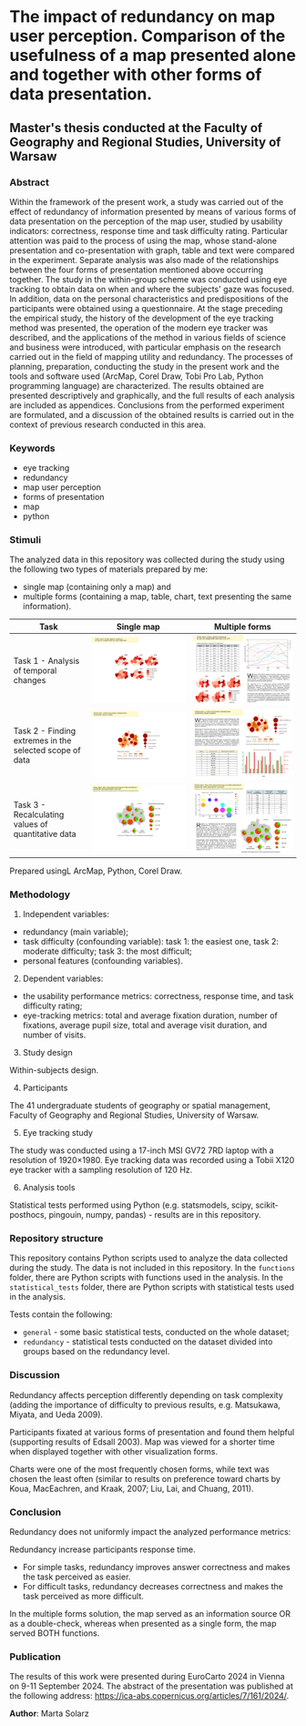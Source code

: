 # The impact of redundancy on map user perception. Comparison of the usefulness of a map presented alone and together with other forms of data presentation.

## Master's thesis conducted at the Faculty of Geography and Regional Studies, University of Warsaw

### Abstract

Within the framework of the present work, a study was carried out of the effect of redundancy of information presented by means of various forms of data presentation on the perception of the map user, studied by usability indicators: correctness, response time and task difficulty rating. Particular attention was paid to the process of using the map, whose stand-alone presentation and co-presentation with graph, table and text were compared in the experiment. Separate analysis was also made of the relationships between the four forms of presentation mentioned above occurring together. The study in the within-group scheme was conducted using eye tracking to obtain data on when and where the subjects' gaze was focused. In addition, data on the personal characteristics and predispositions of the participants were obtained using a questionnaire. At the stage preceding the empirical study, the history of the development of the eye tracking method was presented, the operation of the modern eye tracker was described, and the applications of the method in various fields of science and business were introduced, with particular emphasis on the research carried out in the field of mapping utility and redundancy. The processes of planning, preparation, conducting the study in the present work and the tools and software used (ArcMap, Corel Draw, Tobi Pro Lab, Python programming language) are characterized. The results obtained are presented descriptively and graphically, and the full results of each analysis are included as appendices. Conclusions from the performed experiment are formulated, and a discussion of the obtained results is carried out in the context of previous research conducted in this area.

### Keywords
- eye tracking
- redundancy
- map user perception
- forms of presentation
- map
- python

### Stimuli

The analyzed data in this repository was collected during the study using the following two types of materials prepared by me: 
- single map (containing only a map) and
- multiple forms (containing a map, table, chart, text presenting the same information).

| Task  | Single map  | Multiple forms  |  
|---|---|---|
| Task 1 - Analysis of temporal changes | ![sm1](assets/sm1.png) | ![mf1](assets/mf1.png) | 
| Task 2 - Finding extremes in the selected scope of data  | ![sm1](assets/sm2.png) | ![mf2](assets/mf2.png) | 
| Task 3 - Recalculating values of quantitative data  | ![sm1](assets/sm3.png) | ![mf1](assets/mf3.png) | 

Prepared usingL ArcMap, Python, Corel Draw.

### Methodology

1. Independent variables: 
- redundancy (main variable);
- task difficulty (confounding variable): task 1: the easiest one, task 2: moderate difficulty; task 3: the most difficult;
- personal features (confounding variables).

2. Dependent variables: 
- the usability performance metrics: correctness, response time, and task difficulty rating;
- eye-tracking metrics: total and average fixation duration, number of fixations, average
pupil size, total and average visit duration, and number of visits.

3. Study design

Within-subjects design.

4. Participants

The 41 undergraduate students of geography or spatial management, Faculty of Geography and Regional Studies, University of Warsaw. 

5. Eye tracking study

The study was conducted using a 17-inch MSI GV72 7RD laptop with a resolution of 1920×1980. Eye tracking data was recorded using a Tobii X120 eye tracker with a sampling resolution of 120 Hz.

6. Analysis tools

Statistical tests performed using Python (e.g. statsmodels, scipy, scikit-posthocs, pingouin, numpy, pandas) - results are in this repository.

### Repository structure

This repository contains Python scripts used to analyze the data collected during the study. 
The data is not included in this repository.
In the `functions` folder, there are Python scripts with functions used in the analysis.
In the `statistical_tests` folder, there are Python scripts with statistical tests used in the analysis.

Tests contain the following: 
- `general` - some basic statistical tests, conducted on the whole dataset;
- `redundancy` - statistical tests conducted on the dataset divided into groups based on the redundancy level.

### Discussion

Redundancy affects perception differently depending on task complexity (adding the
importance of difficulty to previous results, e.g. Matsukawa, Miyata, and Ueda 2009).

Participants fixated at various forms of presentation and found them helpful (supporting
results of Edsall 2003). Map was viewed for a shorter time when displayed together with
other visualization forms.

Charts were one of the most frequently chosen forms, while text was chosen the least
often (similar to results on preference toward charts by Koua, MacEachren, and Kraak,
2007; Liu, Lai, and Chuang, 2011).

### Conclusion

Redundancy does not uniformly impact the analyzed performance metrics:

Redundancy increase participants response time. 
- For simple tasks, redundancy improves answer correctness and makes the task perceived as easier.
- For difficult tasks, redundancy decreases correctness and makes the task perceived as more difficult.

In the multiple forms solution, the map served as an information source OR as a double-check, whereas when presented as a single form, the map served BOTH functions.

### Publication

The results of this work were presented during EuroCarto 2024 in Vienna on 9-11 September 2024. The abstract of the presentation was published at the following address: https://ica-abs.copernicus.org/articles/7/161/2024/.

**Author**: Marta Solarz
